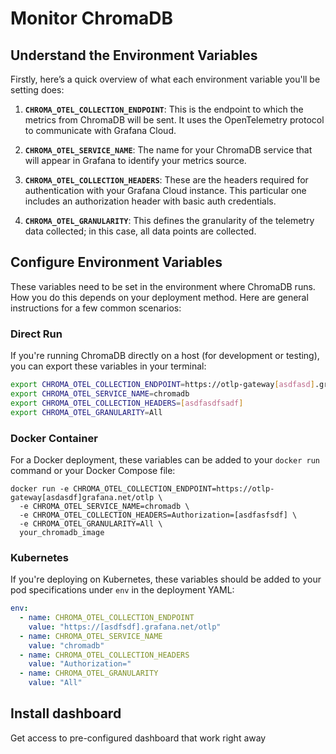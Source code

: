 # Monitor ChromaDB

## Understand the Environment Variables

Firstly, here’s a quick overview of what each environment variable you'll be setting does:

1. **`CHROMA_OTEL_COLLECTION_ENDPOINT`**: This is the endpoint to which the metrics from ChromaDB will be sent. It uses the OpenTelemetry protocol to communicate with Grafana Cloud.

2. **`CHROMA_OTEL_SERVICE_NAME`**: The name for your ChromaDB service that will appear in Grafana to identify your metrics source.

3. **`CHROMA_OTEL_COLLECTION_HEADERS`**: These are the headers required for authentication with your Grafana Cloud instance. This particular one includes an authorization header with basic auth credentials.

4. **`CHROMA_OTEL_GRANULARITY`**: This defines the granularity of the telemetry data collected; in this case, all data points are collected.

## Configure Environment Variables

These variables need to be set in the environment where ChromaDB runs. How you do this depends on your deployment method. Here are general instructions for a few common scenarios:

### Direct Run

If you're running ChromaDB directly on a host (for development or testing), you can export these variables in your terminal:

```bash
export CHROMA_OTEL_COLLECTION_ENDPOINT=https://otlp-gateway[asdfasd].grafana.net/otlp
export CHROMA_OTEL_SERVICE_NAME=chromadb
export CHROMA_OTEL_COLLECTION_HEADERS=[asdfasdfsadf]
export CHROMA_OTEL_GRANULARITY=All
```

### Docker Container

For a Docker deployment, these variables can be added to your `docker run` command or your Docker Compose file:

```shell
docker run -e CHROMA_OTEL_COLLECTION_ENDPOINT=https://otlp-gateway[asdasdf]grafana.net/otlp \
  -e CHROMA_OTEL_SERVICE_NAME=chromadb \
  -e CHROMA_OTEL_COLLECTION_HEADERS=Authorization=[asdfasfsdf] \
  -e CHROMA_OTEL_GRANULARITY=All \
  your_chromadb_image
```

### Kubernetes

If you're deploying on Kubernetes, these variables should be added to your pod specifications under `env` in the deployment YAML:

```yaml
env:
  - name: CHROMA_OTEL_COLLECTION_ENDPOINT
    value: "https://[asdfsdf].grafana.net/otlp"
  - name: CHROMA_OTEL_SERVICE_NAME
    value: "chromadb"
  - name: CHROMA_OTEL_COLLECTION_HEADERS
    value: "Authorization="
  - name: CHROMA_OTEL_GRANULARITY
    value: "All"
```

## Install dashboard
Get access to pre-configured dashboard that work right away

